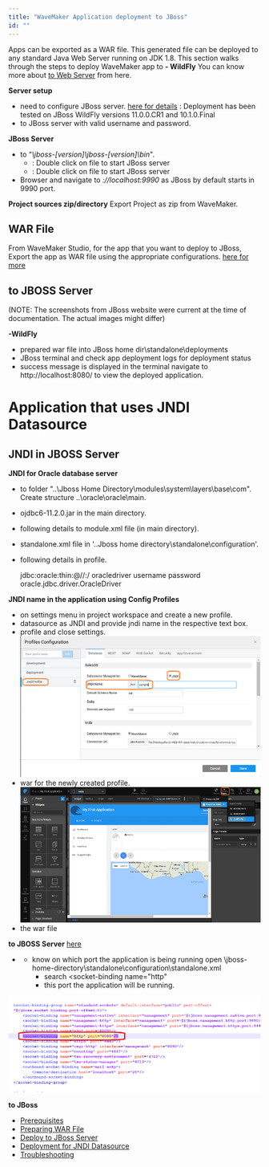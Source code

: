 ```yaml
---
title: "WaveMaker Application deployment to JBoss"
id: ""
---
```


Apps can be exported as a WAR file. This generated file can be deployed to any standard Java Web Server running on JDK 1.8. This section walks through the steps to deploy WaveMaker app to **\- WildFly** You can know more about [to Web Server](/learn/app-development/deployment/deployment-web-server/) from here.

**Server setup**

- need to configure JBoss server. [here for details](http://wildfly.org/downloads/) : Deployment has been tested on JBoss WildFly versions 11.0.0.CR1 and 10.1.0.Final
- to JBoss server with valid username and password.

**JBoss Server**

- to “_\\jboss-\[version\]\\jboss-\[version\]\\bin_".
    - : Double click on file to start JBoss server
    - : Double click on file to start JBoss server
- Browser and navigate to _://localhost:9990_ as JBoss by default starts in 9990 port.

**Project sources zip/directory** Export Project as zip from WaveMaker.

## WAR File

From WaveMaker Studio, for the app that you want to deploy to JBoss, Export the app as WAR file using the appropriate configurations. [here for more](/learn/app-development/deployment/deployment-web-server/#war-file-generation)

## to JBOSS Server

(NOTE: The screenshots from JBoss website were current at the time of documentation. The actual images might differ)

**\-WildFly**

- prepared war file into JBoss home dir\\standalone\\deployments
- JBoss terminal and check app deployment logs for deployment status
- success message is displayed in the terminal navigate to http://localhost:8080/ to view the deployed application.

# Application that uses JNDI Datasource

## JNDI in JBOSS Server

**JNDI for Oracle database server**

- to folder "..\\Jboss Home Directory\\modules\\system\\layers\\base\\com". Create structure ..\\oracle\\oracle\\main.
- ojdbc6-11.2.0.jar in the main directory.
- following details to module.xml file (in main directory).
    
    <module xmlns="urn:jboss:module:1.1" name="com.oracle.oracle">
    	<properties>
    		<property name="jboss.api" value="unsupported"/>
    	</properties>
    	<resources>
    		<resource-root path="ojdbc6-11.2.0.jar"/>
    		<!-- Insert resources here -->
    	</resources>
    	<dependencies>
    		<module name="javax.api"/>
    		<module name="javax.transaction.api"/>
    		<module name="javax.servlet.api" optional="true"/>
    	</dependencies>
    </module>
    
- standalone.xml file in '..Jboss home directory\\standalone\\configuration'.
- following details in profile.
    
    <subsystem xmlns="urn:jboss:domain:datasources:1.2">
    	<datasources>
    		<datasource jndi-name="java:/jdbc/oracle" pool-name="poolname" enabled="true" use-java-context="true">
    			<connection-url>jdbc:oracle:thin:@//<host>:<port>/<SID></connection-url>
    			<driver>oracledriver</driver>
    			<security>
    				<user-name>username</user-name>
    				<password>password</password>
    			</security>
    		</datasource>
    		<drivers>
    			<driver name="oracledriver" module="com.oracle.oracle">
    				<xa-datasource-class>oracle.jdbc.driver.OracleDriver</xa-datasource-class>
    			</driver>
    		</drivers>
    	</datasources>
    </subsystem>
    

**JNDI name in the application using Config Profiles**

- on settings menu in project workspace and create a new profile.
- datasource as JNDI and provide jndi name in the respective text box.
- profile and close settings. [![](../assets/JBoss_JNDI1.png)](../assets/JBoss_JNDI1.png)
- war for the newly created profile. [![](../assets/JBoss_JNDI2.png)](../assets/JBoss_JNDI2.png)
- the war file

**to JBOSS Server** [here](#process)

- - know on which port the application is being running open \\jboss-home-directory\\standalone\\configuration\\standalone.xml
    - search <socket-binding name="http"
    - this port the application will be running.

[![](../assets/JBoss_troubleshoot.png)](../assets/JBoss_troubleshoot.png)

**to JBoss**

- [Prerequisites](#prerequisites)
- [Preparing WAR File](#prepare)
- [Deploy to JBoss Server](#process)
- [Deployment for JNDI Datasource](#JNDI)
- [Troubleshooting](#troubleshooting)
